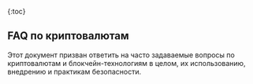 {:toc}


## FAQ по криптовалютам

Этот документ призван ответить на часто задаваемые вопросы по криптовалютам и блокчейн-технологиям в целом, их использованию, внедрению и практикам безопасности.
